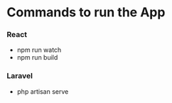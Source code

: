 # Commands to run the App  

### React
- npm run watch
- npm run build

### Laravel  
- php artisan serve